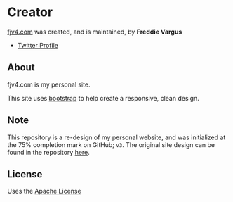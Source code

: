 # Creator

[fjv4.com](fjv4.com) was created, and is maintained, by **Freddie Vargus**

* [Twitter Profile](https://twitter.com/Freddie_V4)


## About
fjv4.com is my personal site.

This site uses [bootstrap](http://getbootstrap.com) to help create a responsive, clean design.


## Note
This repository is a re-design of my personal website, and was initialized at the 75% completion mark on GitHub; `v3`. The original site design can be found in the repository [here](https://github.com/FreddieV4/fjv4com/tree/master/OLD%20SITE/fjv4com-v1). 


## License
Uses the [Apache License](https://github.com/Freddie-V4/fjv4com/blob/master/LICENSE)
